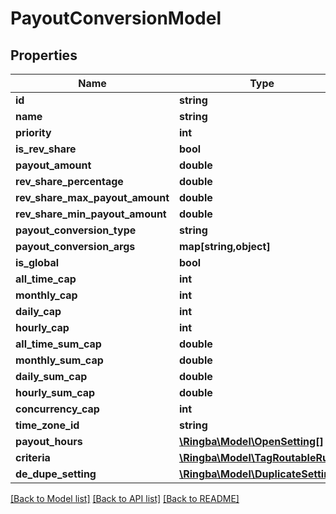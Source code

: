 # PayoutConversionModel

## Properties
Name | Type | Description | Notes
------------ | ------------- | ------------- | -------------
**id** | **string** |  | [optional] 
**name** | **string** |  | [optional] 
**priority** | **int** |  | [optional] 
**is_rev_share** | **bool** |  | [optional] 
**payout_amount** | **double** |  | [optional] 
**rev_share_percentage** | **double** |  | [optional] 
**rev_share_max_payout_amount** | **double** |  | [optional] 
**rev_share_min_payout_amount** | **double** |  | [optional] 
**payout_conversion_type** | **string** |  | [optional] 
**payout_conversion_args** | **map[string,object]** |  | [optional] 
**is_global** | **bool** |  | [optional] 
**all_time_cap** | **int** |  | [optional] 
**monthly_cap** | **int** |  | [optional] 
**daily_cap** | **int** |  | [optional] 
**hourly_cap** | **int** |  | [optional] 
**all_time_sum_cap** | **double** |  | [optional] 
**monthly_sum_cap** | **double** |  | [optional] 
**daily_sum_cap** | **double** |  | [optional] 
**hourly_sum_cap** | **double** |  | [optional] 
**concurrency_cap** | **int** |  | [optional] 
**time_zone_id** | **string** |  | [optional] 
**payout_hours** | [**\Ringba\Model\OpenSetting[]**](OpenSetting.md) |  | [optional] 
**criteria** | [**\Ringba\Model\TagRoutableRule[]**](TagRoutableRule.md) |  | [optional] 
**de_dupe_setting** | [**\Ringba\Model\DuplicateSetting**](DuplicateSetting.md) |  | [optional] 

[[Back to Model list]](../README.md#documentation-for-models) [[Back to API list]](../README.md#documentation-for-api-endpoints) [[Back to README]](../README.md)



